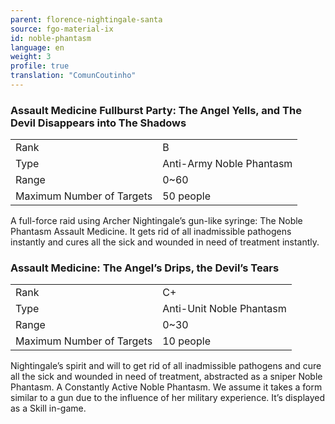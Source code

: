 ```yaml
---
parent: florence-nightingale-santa
source: fgo-material-ix
id: noble-phantasm
language: en
weight: 3
profile: true
translation: "ComunCoutinho"
---
```


### Assault Medicine Fullburst Party: The Angel Yells, and The Devil Disappears into The Shadows

<table>
  <tr><td>Rank</td><td>B</td></tr>
  <tr><td>Type</td><td>Anti-Army Noble Phantasm</td></tr>
  <tr><td>Range</td><td>0~60</td></tr>
  <tr><td>Maximum Number of Targets</td><td>50 people</td></tr>
</table>

A full-force raid using Archer Nightingale’s gun-like syringe: The Noble Phantasm Assault Medicine.
It gets rid of all inadmissible pathogens instantly and cures all the sick and wounded in need of treatment instantly.

### Assault Medicine: The Angel’s Drips, the Devil’s Tears

<table>
  <tr><td>Rank</td><td>C+</td></tr>
  <tr><td>Type</td><td>Anti-Unit Noble Phantasm</td></tr>
  <tr><td>Range</td><td>0~30</td></tr>
  <tr><td>Maximum Number of Targets</td><td>10 people</td></tr>
</table>

Nightingale’s spirit and will to get rid of all inadmissible pathogens and cure all the sick and wounded in need of treatment, abstracted as a sniper Noble Phantasm.
A Constantly Active Noble Phantasm.
We assume it takes a form similar to a gun due to the influence of her military experience.
It’s displayed as a Skill in-game.

